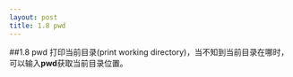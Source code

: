 ```yaml
---
layout: post
title: 1.8 pwd
---
```

##1.8 pwd
打印当前目录(print working
directory)，当不知到当前目录在哪时，可以输入**pwd**获取当前目录位置。
